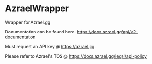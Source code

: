 # AzraelWrapper
 Wrapper for Azrael.gg
 
 Documentation can be found here. 
 https://docs.azrael.gg/api/v2-documentation
 
 Must request an API key @ https://azrael.gg.
 
 Please refer to Azrael's TOS @ https://docs.azrael.gg/legal/api-policy
